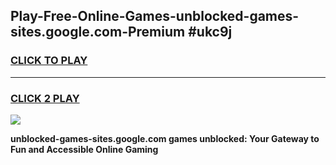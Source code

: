 
## Play-Free-Online-Games-unblocked-games-sites.google.com-Premium #ukc9j
<h3>
<a href="https://premium.freeplayer.one?title=unblocked-games-sites.google.com&ref=8M">CLICK TO PLAY</a></h3>
<hr>

<h3>
<a href="https://premium.freeplayer.one?title=unblocked-games-sites.google.com&ref=8M">CLICK 2 PLAY</a>
  
</h3>

<a href="https://premium.freeplayer.one?title=unblocked-games-sites.google.com&ref=8M"><img src="https://clearcache.store/games.png"></a>


**unblocked-games-sites.google.com games unblocked: Your Gateway to Fun and Accessible Online Gaming**

